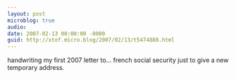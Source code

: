 ```yaml
---
layout: post
microblog: true
audio: 
date: 2007-02-13 00:00:00 -0000
guid: http://xtof.micro.blog/2007/02/13/t5474888.html
---
```

handwriting my first 2007 letter to... french social security just to give a new temporary address.
